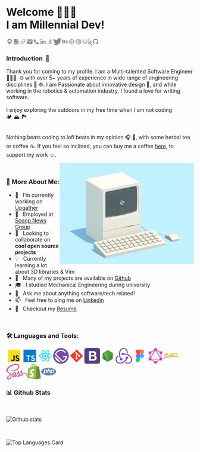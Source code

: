 # Welcome 🙋🏻‍♂️ <br>I am Millennial Dev!

<a href='https://goo.gl/maps/HNaS9wb6QTWNHktK8'><img align="left" alt="location" src="./assets/map.svg" height='18px'/></a>
<a href='https://spenserwellen.me/'><img align="left" alt="resume" src="./assets/resume.svg" height='18px'/></a>
<a href='https://spenserwellen.work/'><img align="left" alt="portfolio" src="./assets/portfolio.svg" height='18px'/></a>
<a href='mailto:spenserwellen@gmail.com'><img align="left" alt="e-mail" src="./assets/mail.svg" height='18px'/></a>
<a href='tel:555-666-7777'><img align="left" alt="phone" src="./assets/phone.svg" height='18px'/></a>
<a href='https://www.linkedin.com/in/spenserwellen/'><img align='left' alt="linkedin" src="./assets/linkedin.svg" height='18px'/></a>
<a href='https://stackoverflow.com/users/14072664/millennialdev'><img align="left" alt="stackoverflow" src="./assets/stackoverflow.svg" height='18px'/></a>
<a href='https://twitter.com/spenserwellen'><img align='left' alt="twitter" src="./assets/twitter.svg" height='18px'/></a>
<a href='https://www.behance.net/spenserwellen'><img align="left" alt="behance" src="./assets/behance.svg" height='18px'/></a>
<a href='https://codepen.io/millennialdev'><img align="left" alt="codepen" src="./assets/codepen.svg" height='18px'/></a>
<a href='https://dribbble.com/millennialdev'><img align="left" alt="dribble" src="./assets/dribble.svg" height='18px'/></a>
<a href='https://github.com/djsuspense'><img alt="github" src="./assets/github.svg" height='18px'/></a>
<a href='https://gitlab.com/millennialdev'><img align="left" alt="gitlab" src="./assets/gitlab.svg" height='18px'/></a>
<a href='https://www.kaggle.com/spenserwellen'><img align="left" alt="kaggle" src="./assets/kaggle.svg" height='18px'/></a>

### Introduction &nbsp;🚀

Thank you for coming to my profile. I am a Multi-talented Software Engineer 👨🏻‍💻&nbsp;&nbsp;🌐 with over 5+ years of experience in wide range of engineering disciplines 🤖&nbsp;⚙️. I am Passionate about innovative design 🎨, and while working in the robotics &amp; automation industry, I found a love for writing software.
<br/>
<br/>
I enjoy exploring the outdoors in my free time when I am not coding<br/>🏕 🏔 🏞
<br/>
<br/>

Nothing beats coding to lofi beats in my opinion 🎧&nbsp;💽, with some herbal tea or coffee ☕️.
If you feel so inclined, you can buy me a coffee <a href="https://www.buymeacoffee.com/millennialdev" target="_blank">here</a>, to support my work ☺️.

<img align="right" alt="scrolling computer graphics interchange" src="./computer.gif" width="360px"/>

<br>

### 🧐 More About Me:

- 🔭 &nbsp; I’m currently working on <a href="https://upgather.com/" target="_blank">Upgather</a>
- 💼 &nbsp; Employed at <a href="https://scoopnewsgroup.com/" target="_blank">Scoop News Group</a>
- 🤝 &nbsp; Looking to collaborate on <b>cool open source projects</b>
- 💡 &nbsp; Currently learning a lot about 3D libraries &amp; Vim
- 🔬 &nbsp; Many of my projects are available on <a href="https://github.com/millennialdev?tab=repositories" target="_blank">Github</a>
- 🎓 &nbsp; I studied Mechanical Engineering during university
- 💬 &nbsp; Ask me about anything software/tech related!
- 📫 &nbsp; Feel free to ping me on <a href="https://www.linkedin.com/in/spenserwellen/" target="_blank">Linkedin</a>
- 📝 &nbsp; Checkout my <a href="https://spenserwellen.me/" target="_blank">Résumé</a>

<br>

### 🛠 Languages and Tools:

<a href="https://developer.mozilla.org/en-US/docs/Web/JavaScript" target="_blank"><img align="left" alt="Javascript" height ="42px"  src="./tools/javascript.svg"> </a>
<a href="https://www.typescriptlang.org/" target="_blank"><img align="left" alt="Typescirpt" height ="42px" src="./tools/typescript.svg"></a>
<a href="https://reactjs.org/" target="_blank"><img align="left" alt="React" height ="42px" src="./tools/react.svg"></a>
<a href="https://www.gatsbyjs.com/" target="_blank"><img align="left" src="./tools/gatsby.svg" alt="Gatsby" height ="42px"/></a>
<a href="https://git-scm.com/" target="_blank"><img src="./tools/git.svg" align="left" alt="Git" height='42px'/></a>
<a href="https://getbootstrap.com/" target="_blank"><img align="left" src="./tools/bootstrap.svg" alt="Bootstrap" height ="42px"/></a>
<a href="https://nodejs.org" target="_blank"><img align="left" alt="Node.js" height ="42px" src="./tools/node.svg"></a>
<a href="https://redux.js.org/" target="_blank"><img align="left" src="./tools/redux.svg" alt="Redux" height ="42px"/></a>
<a href="https://www.figma.com" target="_blank"><img align="left" src="./tools/figma.svg" alt="Redux" height ="42px"/></a>
<a href="https://graphql.org/" target="_blank"><img align="left" src="./tools/graphql.svg" alt="GraphQL" height ="42px"/></a>
<a href="https://babeljs.io/" target="_blank"><img align="left" src="./tools/babel.svg" alt="Babel" height ="42px"/></a>
<a href="https://sass-lang.com/" target="_blank"><img align="left" src="./tools/sass.svg" alt="Yarn" height ="42px"/></a>
<a href="https://www.shopify.com/" target="_blank"><img align="left" src="./tools/shopify.svg" alt="Shopify" height ="42px"/></a>
<a href="https://www.php.net/" target="_blank"><img align="left" src="./tools/php.svg" alt="PHP" height ="42px"/></a>

<br>
<br>
<br>
<br>
<br>

### 📊 Github Stats

<br>

![Github stats](https://github-readme-stats.vercel.app/api?username=millennialdev&theme=nord&show_icons=true&count_private=false)

<br>

![Top Languages Card](https://github-readme-stats.vercel.app/api/top-langs/?username=millennialdev&theme=nord&layout=compact)

<br>

<!--
### 🛠️ My Projects

<a href="https://github.com/millennialdev/Artistify.ai" target="_blank"> <img alt="artistify" src="./projects/artistify.svg" height="68" align="left"> </a>
<a href="https://github.com/millennialdev/sheets-database" target="_blank"> <img alt="sheetsdatabase" src="./projects/sheetsdatabase.svg"  height="68" align="left"> </a>
<a href="https://github.com/millennialdev/README_icons" target="_blank"> <img alt="readmeicons" src="./projects/readmeicons.svg" height="68" align="left"> </a>
<a href="https://github.com/millennialdev/PasswordKeeper" target="_blank"> <img alt="passwordkeeper" src="./projects/passwordkeeper.svg" height="68" align="left"> </a> -->
